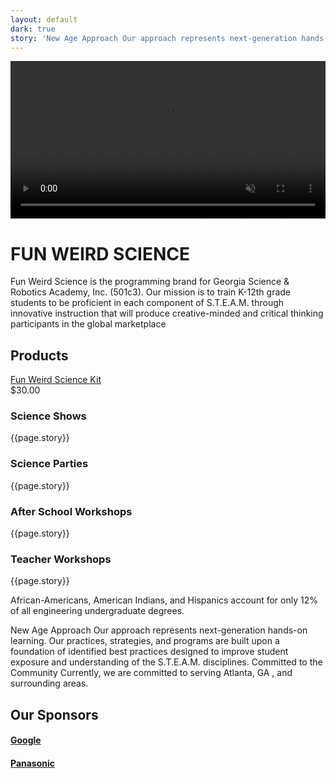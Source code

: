```yaml
---
layout: default
dark: true
story: 'New Age Approach Our approach represents next-generation hands-on learning. Our         practices, strategies, and programs are built upon a foundation of identified              best practices designed'
---
```

<style>
  video{
    display: block;
    width:100%;
    margin:0 auto;
  }
</style>
<video controls autoplay muted loop>
  <source src = '{{site.baseurl}}/assets/video.mp4' type = 'video/mp4' >
</video>
<div class = 'main green flex-in'>
  <div class = 'child tripple'>
    <h1>FUN WEIRD SCIENCE</h1>
    <span class = 'border'></span>
    <p>
      Fun Weird Science is the programming brand for Georgia Science & Robotics Academy, Inc. (501c3). Our mission is to train K-12th grade students to be proficient in each component of S.T.E.A.M. through innovative instruction that will produce creative-minded and critical thinking participants in the global marketplace
    </p>
    <h2>Products</h2>
    <div>
      <a class = 'product' href = '{{site.baseurl}}/products/'>Fun Weird Science Kit</a>
    </div>
    $30.00
  </div>
</div>
<div class = 'full shows'>
  <div class = 'overlay flex-in'>
      <h3>Science Shows</h3>
  </div>
</div>
<div class = 'dull flex'>
  <div class = 'tripple flex-in'>
    <p>{{page.story}}</p>
  </div>
</div>
<div class = 'full parties'>
  <div class = 'overlay flex-in'>
      <h3>Science Parties</h3>
  </div>
</div>
<div class = 'dark flex'>
  <div class = 'tripple flex-in'>
    <p>{{page.story}}</p>
  </div>
</div>
<div class = 'full workshops'>
  <div class = 'overlay flex-in'>
      <h3>After School Workshops</h3>
  </div>
</div>
<div class = 'dull flex'>
  <div class = 'tripple flex-in'>
    <p>{{page.story}}
  </div>
</div>
<div class = 'full teachers'>
  <div class = 'overlay flex-in'>
    <h3>Teacher Workshops</h3>
  </div>
</div>
<div class = 'dark flex'>
  <div class = 'tripple flex-in'>
    <p>{{page.story}}</p>
  </div>
</div>
<div class = 'bright flex-in'>
  <div class = 'tripple'>
    <div class = 'banner'>
      <i class = 'icon icon-qoute'></i>
      African-Americans, American Indians, and Hispanics account for only 12% of all engineering undergraduate degrees.
    </div>
    <p>New Age Approach Our approach represents next-generation hands-on learning. Our practices, strategies, and programs are built upon a foundation of identified best practices designed to improve student exposure and understanding of the S.T.E.A.M. disciplines. Committed to the Community Currently, we are committed to serving Atlanta, GA , and surrounding areas.</p>
    <h2>Our Sponsors</h2>
    <h4><a href = 'https://www.google.ca' class = 'mark' target = '_blank'>Google</a></h4>
    <h4><a href = 'https://panasonic.com' class = 'mark' target = '_blank'>Panasonic</a></h4>
  </div>
</div>